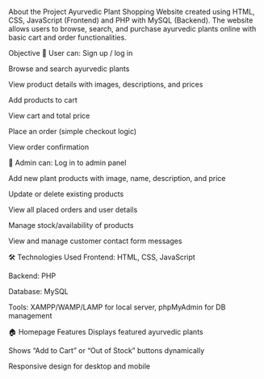 About the Project
Ayurvedic Plant Shopping Website created using HTML, CSS, JavaScript (Frontend) and PHP with MySQL (Backend).
The website allows users to browse, search, and purchase ayurvedic plants online with basic cart and order functionalities.

 Objective
👤 User can:
Sign up / log in

Browse and search ayurvedic plants

View product details with images, descriptions, and prices

Add products to cart

View cart and total price

Place an order (simple checkout logic)

View order confirmation

🛒 Admin can:
Log in to admin panel

Add new plant products with image, name, description, and price

Update or delete existing products

View all placed orders and user details

Manage stock/availability of products

View and manage customer contact form messages

🛠 Technologies Used
Frontend: HTML, CSS, JavaScript

Backend: PHP

Database: MySQL

Tools: XAMPP/WAMP/LAMP for local server, phpMyAdmin for DB management

🏠 Homepage Features
Displays featured ayurvedic plants

Shows “Add to Cart” or “Out of Stock” buttons dynamically

Responsive design for desktop and mobile


